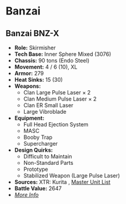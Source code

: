 # Banzai 

## Banzai BNZ-X 

- **Role:** Skirmisher 
- **Tech Base:** Inner Sphere Mixed (3076) 
- **Chassis:** 90 tons (Endo Steel) 
- **Movement:** 4 / 6 (10), XL 
- **Armor:** 279 
- **Heat Sinks:** 15 (30) 
- **Weapons:** 
  - Clan Large Pulse Laser × 2 
  - Clan Medium Pulse Laser × 2 
  - Clan ER Small Laser 
  - Large Vibroblade 
- **Equipment:** 
  - Full Head Ejection System 
  - MASC 
  - Booby Trap 
  - Supercharger 
- **Design Quirks:** 
  - Difficult to Maintain 
  - Non-Standard Parts 
  - Prototype 
  - Stabilized Weapon (Large Pulse Laser) 
- **Sources:** XTR: Kurita , [Master Unit List](http://masterunitlist.info/Unit/Details/251) 
- **Battle Value:** 2647 
- [*More Info*](banzai/banzai_bnz-x.md) 

